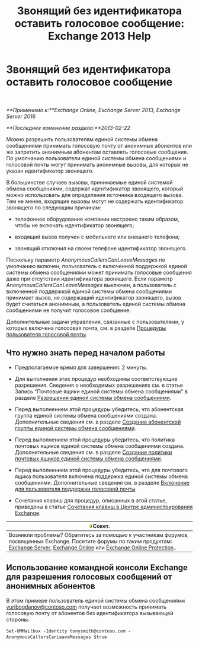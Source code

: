 ﻿---
title: 'Звонящий без идентификатора оставить голосовое сообщение: Exchange 2013 Help'
TOCTitle: Звонящий без идентификатора оставить голосовое сообщение
ms:assetid: 51367d98-e17c-4bcf-8b14-208bd1ac3af0
ms:mtpsurl: https://technet.microsoft.com/ru-ru/library/Bb232040(v=EXCHG.150)
ms:contentKeyID: 50488141
ms.date: 05/22/2018
mtps_version: v=EXCHG.150
ms.translationtype: MT
---

# Звонящий без идентификатора оставить голосовое сообщение

 

_**Применимо к:**Exchange Online, Exchange Server 2013, Exchange Server 2016_

_**Последнее изменение раздела:**2013-02-22_

Можно разрешить пользователям единой системы обмена сообщениями принимать голосовую почту от анонимных абонентов или же запретить анонимным абонентам оставлять голосовые сообщения. По умолчанию пользователи единой системы обмена сообщениями и голосовой почты могут принимать анонимные вызовы, для которых не указан идентификатор звонящего.

В большинстве случаев вызовы, принимаемые единой системой обмена сообщениями, содержат идентификатор звонящего, который можно использовать для определения источника входящего вызова. Тем не менее, входящие вызовы могут не содержать идентификатор звонящего по следующим причинам:

  - телефонное оборудование компании настроено таким образом, чтобы не включать идентификатор звонящего;

  - входящий вызов получен с мобильного или внешнего телефона;

  - звонящий отключил на своем телефоне идентификатор звонящего.

Поскольку параметр *AnonymousCallersCanLeaveMessages* по умолчанию включен, пользователь с включенной поддержкой единой системы обмена сообщениями может принимать голосовые сообщения даже при отсутствии идентификатора звонящего. Если параметр *AnonymousCallersCanLeaveMessages* выключен, а пользователь с включенной поддержкой единой системы обмена сообщениями принимает вызов, не содержащий идентификатор звонящего, вызов будет считаться анонимным, а пользователь единой системы обмена сообщениями не получит голосовое сообщение.

Дополнительные задачи управления, связанные с пользователями, у которых включена голосовая почта, см. в разделе [Процедуры пользователя голосовой почты](voice-mail-enabled-user-procedures-exchange-2013-help.md).

## Что нужно знать перед началом работы

  - Предполагаемое время для завершения: 2 минуты.

  - Для выполнения этих процедур необходимы соответствующие разрешения. Сведения о необходимых разрешениях см. в статье Запись "Почтовые ящики единой системы обмена сообщениями" в разделе [Разрешения единой системы обмена сообщениями](unified-messaging-permissions-exchange-2013-help.md).

  - Перед выполнением этой процедуры убедитесь, что абонентская группа единой системы обмена сообщениями создана. Дополнительные сведения см. в разделе [Создание абонентской группы единой системы обмена сообщениями](create-a-um-dial-plan-exchange-2013-help.md).

  - Перед выполнением этой процедуры убедитесь, что политика почтовых ящиков единой системы обмена сообщениями создана. Дополнительные сведения см. в разделе [Создание политики почтовых ящиков единой системы обмена сообщениями](create-a-um-mailbox-policy-exchange-2013-help.md).

  - Перед выполнением этой процедуры убедитесь, что для почтового ящика пользователя включена поддержка единой системы обмена сообщениями. Дополнительные сведения см. в разделе [Включение для пользователя поддержки голосовой почты](enable-a-user-for-voice-mail-exchange-2013-help.md).

  - Сочетания клавиш для процедур, описанных в этой статье, приведены в статье [Сочетания клавиш в Центре администрирования Exchange](keyboard-shortcuts-in-the-exchange-admin-center-exchange-online-protection-help.md).

<table>
<thead>
<tr class="header">
<th><img src="images/Bb124558.tip(EXCHG.150).gif" title="Совет" alt="Совет" />Совет.</th>
</tr>
</thead>
<tbody>
<tr class="odd">
<td>Возникли проблемы? Обратитесь за помощью к участникам форумов, посвященных Exchange. Посетите форумы по таким продуктам: <a href="https://go.microsoft.com/fwlink/p/?linkid=60612">Exchange Server</a>, <a href="https://go.microsoft.com/fwlink/p/?linkid=267542">Exchange Online</a> или <a href="https://go.microsoft.com/fwlink/p/?linkid=285351">Exchange Online Protection</a>..</td>
</tr>
</tbody>
</table>


## Использование командной консоли Exchange для разрешения голосовых сообщений от анонимных абонентов

В этом примере пользователь единой системы обмена сообщениями yuribogdanov@contoso.com получает возможность принимать голосовую почту от абонентов без идентификатора вызывающей стороны.

    Set-UMMailbox -Identity tonysmith@contoso.com -AnonymousCallersCanLeaveMessages $true

